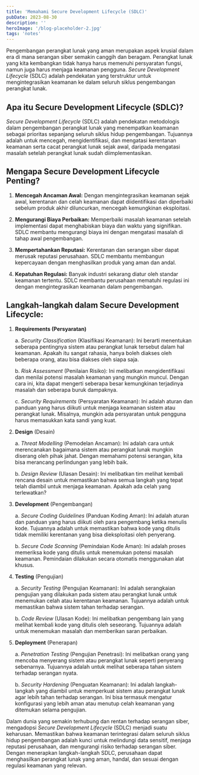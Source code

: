 ```yaml
---
title: 'Memahami Secure Development Lifecycle (SDLC)'
pubDate: 2023-08-30
description: ''
heroImage: '/blog-placeholder-2.jpg'
tags: 'notes'
---
```


Pengembangan perangkat lunak yang aman merupakan aspek krusial dalam era di mana serangan siber semakin canggih dan beragam. Perangkat lunak yang kita kembangkan tidak hanya harus memenuhi persyaratan fungsi, namun juga harus menjaga keamanan pengguna. *Secure Development Lifecycle* (SDLC) adalah pendekatan yang terstruktur untuk mengintegrasikan keamanan ke dalam seluruh siklus pengembangan perangkat lunak.

## Apa itu Secure Development Lifecycle (SDLC)?

*Secure Development Lifecycle* (SDLC) adalah pendekatan metodologis dalam pengembangan perangkat lunak yang menempatkan keamanan sebagai prioritas sepanjang seluruh siklus hidup pengembangan. Tujuannya adalah untuk mencegah, mengidentifikasi, dan mengatasi kerentanan keamanan serta cacat perangkat lunak sejak awal, daripada mengatasi masalah setelah perangkat lunak sudah diimplementasikan.

## Mengapa Secure Development Lifecycle Penting?

1. **Mencegah Ancaman Awal:**
   Dengan mengintegrasikan keamanan sejak awal, kerentanan dan celah keamanan dapat diidentifikasi dan diperbaiki sebelum produk akhir diluncurkan, mencegah kemungkinan eksploitasi.

2. **Mengurangi Biaya Perbaikan:**
   Memperbaiki masalah keamanan setelah implementasi dapat menghabiskan biaya dan waktu yang signifikan. SDLC membantu mengurangi biaya ini dengan mengatasi masalah di tahap awal pengembangan.

3. **Mempertahankan Reputasi:**
   Kerentanan dan serangan siber dapat merusak reputasi perusahaan. SDLC membantu membangun kepercayaan dengan menghasilkan produk yang aman dan andal.

4. **Kepatuhan Regulasi:**
   Banyak industri sekarang diatur oleh standar keamanan tertentu. SDLC membantu perusahaan mematuhi regulasi ini dengan mengintegrasikan keamanan dalam pengembangan.

## Langkah-langkah dalam Secure Development Lifecycle:

1. **Requirements (Persyaratan)**

    a. *Security Classification* (Klasifikasi Keamanan): Ini berarti menentukan seberapa pentingnya sistem atau perangkat lunak tersebut dalam hal keamanan. Apakah itu sangat rahasia, hanya boleh diakses oleh beberapa orang, atau bisa diakses oleh siapa saja.

    b. *Risk Assessment* (Penilaian Risiko): Ini melibatkan mengidentifikasi dan menilai potensi masalah keamanan yang mungkin muncul. Dengan cara ini, kita dapat mengerti seberapa besar kemungkinan terjadinya masalah dan seberapa buruk dampaknya.

    c. *Security Requirements* (Persyaratan Keamanan): Ini adalah aturan dan panduan yang harus diikuti untuk menjaga keamanan sistem atau perangkat lunak. Misalnya, mungkin ada persyaratan untuk pengguna harus memasukkan kata sandi yang kuat.

2. **Design** (Desain)

    a. *Threat Modelling* (Pemodelan Ancaman): Ini adalah cara untuk merencanakan bagaimana sistem atau perangkat lunak mungkin diserang oleh pihak jahat. Dengan memahami potensi serangan, kita bisa merancang perlindungan yang lebih baik.

    b. *Design Review* (Ulasan Desain): Ini melibatkan tim melihat kembali rencana desain untuk memastikan bahwa semua langkah yang tepat telah diambil untuk menjaga keamanan. Apakah ada celah yang terlewatkan?

3. **Development** (Pengembangan)

    a. *Secure Coding Guidelines* (Panduan Koding Aman): Ini adalah aturan dan panduan yang harus diikuti oleh para pengembang ketika menulis kode. Tujuannya adalah untuk memastikan bahwa kode yang ditulis tidak memiliki kerentanan yang bisa dieksploitasi oleh penyerang.

    b. *Secure Code Scanning* (Pemindaian Kode Aman): Ini adalah proses memeriksa kode yang ditulis untuk menemukan potensi masalah keamanan. Pemindaian dilakukan secara otomatis menggunakan alat khusus.

4. **Testing** (Pengujian)

    a. *Security Testing* (Pengujian Keamanan): Ini adalah serangkaian pengujian yang dilakukan pada sistem atau perangkat lunak untuk menemukan celah atau kerentanan keamanan. Tujuannya adalah untuk memastikan bahwa sistem tahan terhadap serangan.

    b. *Code Review* (Ulasan Kode): Ini melibatkan pengembang lain yang melihat kembali kode yang ditulis oleh seseorang. Tujuannya adalah untuk menemukan masalah dan memberikan saran perbaikan.

5. **Deployment** (Penerapan)

    a. *Penetration Testing* (Pengujian Penetrasi): Ini melibatkan orang yang mencoba menyerang sistem atau perangkat lunak seperti penyerang sebenarnya. Tujuannya adalah untuk melihat seberapa tahan sistem terhadap serangan nyata.

    b. *Security Hardening* (Penguatan Keamanan): Ini adalah langkah-langkah yang diambil untuk memperkuat sistem atau perangkat lunak agar lebih tahan terhadap serangan. Ini bisa termasuk mengatur konfigurasi yang lebih aman atau menutup celah keamanan yang ditemukan selama pengujian.

Dalam dunia yang semakin terhubung dan rentan terhadap serangan siber, mengadopsi *Secure Development Lifecycle* (SDLC) menjadi suatu keharusan. Memastikan bahwa keamanan terintegrasi dalam seluruh siklus hidup pengembangan adalah kunci untuk melindungi data sensitif, menjaga reputasi perusahaan, dan mengurangi risiko terhadap serangan siber. Dengan menerapkan langkah-langkah SDLC, perusahaan dapat menghasilkan perangkat lunak yang aman, handal, dan sesuai dengan regulasi keamanan yang relevan.